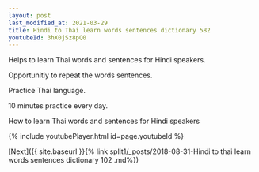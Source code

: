 ```yaml
---
layout: post
last_modified_at: 2021-03-29
title: Hindi to Thai learn words sentences dictionary 582 
youtubeId: 3hX0jSz8pQ0
---
```

 
 
Helps to learn Thai words and sentences for Hindi speakers.

Opportunitiy to repeat the words sentences. 

Practice Thai language. 
 
10 minutes practice every day. 
 
How to learn Thai words and sentences for Hindi speakers 
 
{% include youtubePlayer.html id=page.youtubeId %}
 
 
[Next]({{ site.baseurl }}{% link  split1/_posts/2018-08-31-Hindi to thai learn words sentences dictionary 102 .md%})
 

